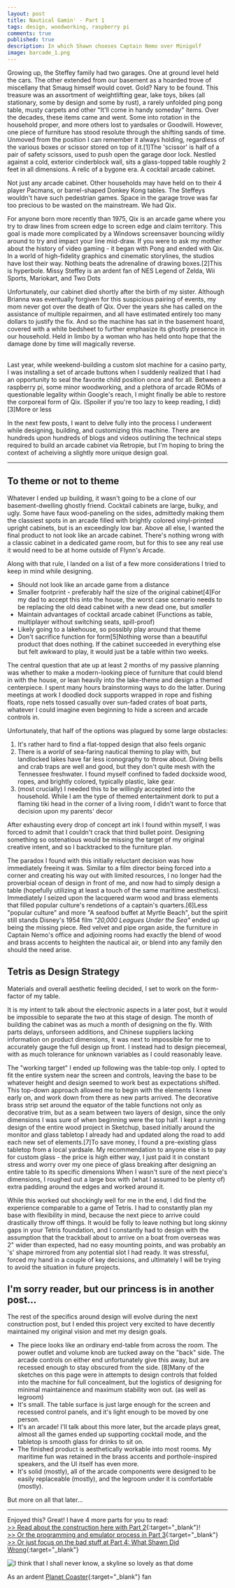 ```yaml
---
layout: post
title: Nautical Gamin' - Part 1
tags: design, woodworking, raspberry pi
comments: true
published: true
description: In which Shawn chooses Captain Nemo over Minigolf
image: barcade_1.png
---
```


Growing up, the Steffey family had two garages.  One at ground level held the cars.  The other extended from our basement as a hoarded trove of miscellany that Smaug himself would covet.  Gold?  Nary to be found. This treasure was an assortment of weightlifting gear, lake toys, bikes (all stationary, some by design and some by rust), a rarely unfolded ping pong table, musty carpets and other "It'll come in handy someday" items.  Over the decades, these items came and went.  Some into rotation in the household proper, and more others lost to yardsales or Goodwill.  However, one piece of furniture has stood resolute through the shifting sands of time.  Unmoved from the position I can remember it always holding, regardless of the various boxes or scissor stored on top of it.<span class="ref"><span class="refnum">[1]</span><span class="refbody">The 'scissor' is half of a pair of safety scissors, used to push open the garage door lock.</span>  Nestled against a cold, exterior cinderblock wall, sits a glass-topped table roughly 2 feet in all dimensions. 
A relic of a bygone era. 
A cocktail arcade cabinet.

Not just any arcade cabinet.  Other households may have held on to their 4 player Pacmans, or barrel-shaped Donkey Kong tables.  The Steffeys wouldn't have such pedestrian games.  Space in the garage trove was far too precious to be wasted on the mainstream. We had Qix.

For anyone born more recently than 1975, Qix is an arcade game where you try to draw lines from screen edge to screen edge and claim territory.  This goal is made more complicated by a Windows screensaver bouncing wildly around to try and impact your line mid-draw.  If you were to ask my mother about the history of video gaming - it began with Pong and ended with Qix.
In a world of high-fidelity graphics and cinematic storylines, the studios have lost their way.
Nothing beats the adrenaline of drawing boxes.<span class="ref"><span class="refnum">[2]</span><span class="refbody">This is hyperbole. Missy Steffey is an ardent fan of NES Legend of Zelda, Wii Sports, Mariokart, and Two Dots</span>

Unfortunately, our cabinet died shortly after the birth of my sister.  Although Brianna was eventually forgiven for this suspicious pairing of events, my mom never got over the death of Qix.  Over the years she has called on the assistance of multiple repairmen, and all have estimated entirely too many dollars to justify the fix.  And so the machine has sat in the basement hoard, covered with a white bedsheet to further emphasize its ghostly presence in our household. Held in limbo by a woman who has held onto hope that the damage done by time will magically reverse.

<br/>
Last year, while weekend-building a custom slot machine for a casino party, I was installing a set of arcade buttons when I suddenly realized that I had an opportunity to seal the favorite child position once and for all.  Between a raspberry pi, some minor woodworking, and a plethora of arcade ROMs of questionable legality within Google's reach, I might finally be able to restore the corporeal form of Qix. (Spoiler if you're too lazy to keep reading, I did)<span class="ref"><span class="refnum">[3]</span><span class="refbody">More or less</span>

In the next few posts, I want to delve fully into the process I underwent while designing, building, and customizing this machine.  There are hundreds upon hundreds of blogs and videos outlining the technical steps required to build an arcade cabinet via Retropie, but I'm hoping to bring the context of acheiving a slightly more unique design goal.

<hr/>

## To theme or not to theme

Whatever I ended up building, it wasn't going to be a clone of our basement-dwelling ghostly friend.  Cocktail cabinets are large, bulky, and ugly.  Some have faux wood-paneling on the sides, admittedly making them the classiest spots in an arcade filled with brightly colored vinyl-printed upright cabinets, but is an exceedingly low bar.  Above all else, I wanted the final product to not look like an arcade cabinet.  There's nothing wrong with a classic cabinet in a dedicated game room, but for this to see any real use it would need to be at home outside of Flynn's Arcade.

Along with that rule, I landed on a list of a few more considerations I tried to keep in mind while designing.

 - Should not look like an arcade game from a distance
 - Smaller footprint - preferably half the size of the original cabinet<span class="ref"><span class="refnum">[4]</span><span class="refbody">For my dad to accept this into the house, the worst case scenario needs to be replacing the old dead cabinet with a new dead one, but _smaller_</span>
 - Maintain advantages of cocktail arcade cabinet (Functions as table, multiplayer without switching seats, spill-proof)
 - Likely going to a lakehouse, so possibly play around that theme
 - Don't sacrifice function for form<span class="ref"><span class="refnum">[5]</span><span class="refbody">Nothing worse than a beautiful product that does nothing. If the cabinet succeeded in everything else but felt awkward to play, it would just be a table within two weeks.</span>

The central question that ate up at least 2 months of my passive planning was whether to make a modern-looking piece of furniture that could blend in with the house, or lean heavily into the lake-theme and design a themed centerpiece.  I spent many hours brainstorming ways to do the latter.  During meetings at work I doodled dock supports wrapped in rope and fishing floats, rope nets tossed casually over sun-faded crates of boat parts, whatever I could imagine even beginning to hide a screen and arcade controls in.

Unfortunately, that half of the options was plagued by some large obstacles: 

   1. It's rather hard to find a flat-topped design that also feels organic
   2. There is a _world_ of sea-faring nautical theming to play with, but landlocked lakes have far less iconography to throw about.  Diving bells and crab traps are well and good, but they don't quite mesh with the Tennessee freshwater. I found myself confined to faded dockside wood, ropes, and brightly colored, typically plastic, lake gear.
   3. (most crucially) I needed this to be willingly accepted into the household.  While I am the type of themed entertainment dork to put a flaming tiki head in the corner of a living room, I didn't want to force that decision upon my parents' decor

After exhausting every drop of concept art ink I found within myself, I was forced to admit that I couldn't crack that third bullet point.  Designing something so ostenatious would be missing the target of my original creative intent, and so I backtracked to the furniture plan.

The paradox I found with this initially reluctant decision was how immediately freeing it was.  Similar to a film director being forced into a corner and creating his way out with limited resources, I no longer had the proverbial ocean of design in front of me, and now had to simply design a table (hopefully utilizing at least a touch of the same maritime aesthetics). Immediately I seized upon the lacquered warm wood and brass elements that filled popular culture's rendetions of a captain's quarters.<span class="ref"><span class="refnum">[6]</span><span class="refbody">Less "popular culture" and more "A seafood buffet at Myrtle Beach", but the spirit still stands</span>  Disney's 1954 film _"20,000 Leagues Under the Sea"_ ended up being the missing piece.  Red velvet and pipe organ aside, the furniture in Captain Nemo's office and adjoining rooms had exactly the blend of wood and brass accents to heighten the nautical air, or blend into any family den should the need arise.

## Tetris as Design Strategy

Materials and overall aesthetic feeling decided, I set to work on the form-factor of my table.

It is my intent to talk about the electronic aspects in a later post, but it would be impossible to separate the two at this stage of design.  The month of building the cabinet was as much a month of designing on the fly.  With parts delays, unforseen additions, and Chinese suppliers lacking information on product dimensions, it was next to impossible for me to accurately gauge the full design up front.  I instead had to design piecemeal, with as much tolerance for unknown variables as I could reasonably leave.

The "working target" I ended up following was the table-top only. I opted to fit the entire system near the screen and controls, leaving the base to be whatever height and design seemed to work best as expectations shifted.  This top-down approach allowed me to begin with the elements I knew early on, and work down from there as new parts arrived.  The decorative brass strip set around the equator of the table functions not only as decorative trim, but as a seam between two layers of design, since the only dimensions I was sure of when beginning were the top half.  I kept a running design of the entire wood project in Sketchup, based initially around the monitor and glass tabletop I already had and updated along the road to add each new set of elements.<span class="ref"><span class="refnum">[7]</span><span class="refbody">To save money, I found a pre-existing glass tabletop from a local yardsale. My recommendation to anyone else is to pay for custom glass - the price is high either way, I just paid it in constant stress and worry over my one piece of glass breaking after designing an entire table to its specific dimensions</span>  When I wasn't sure of the next piece's dimensions, I roughed out a large box with (what I assumed to be plenty of) extra padding around the edges and worked around it. 

While this worked out shockingly well for me in the end, I did find the experience comparable to a game of Tetris.  I had to constantly plan my base with flexibility in mind, because the next piece to arrive could drastically throw off things.  It would be folly to leave nothing but long skinny gaps in your Tetris foundation, and I constantly had to design with the assumption that the trackball about to arrive on a boat from overseas was 2" wider than expected, had no easy mounting points, and was probably an 's' shape mirrored from any potential slot I had ready.  It was stressful, forced my hand in a couple of key decisions, and ultimately I will be trying to avoid the situation in future projects.

## I'm sorry reader, but our princess is in another post...

The rest of the specifics around design will evolve during the next construction post, but I ended this project very excited to have decently maintained my original vision and met my design goals.

- The piece looks like an ordinary end-table from across the room. The power outlet and volume knob are tucked away on the "back" side. The arcade controls on either end unfortunately give this away, but are recessed enough to stay obscured from the side. <span class="ref"><span class="refnum">[8]</span><span class="refbody">Many of the sketches on this page were in attempts to design controls that folded into the machine for full concealment, but the logistics of designing for minimal maintainence and maximum stability won out. (as well as legroom)</span>
- It's small. The table surface is just large enough for the screen and recessed control panels, and it's light enough to be moved by one person.
- It's an arcade! I'll talk about this more later, but the arcade plays great, almost all the games ended up supporting cocktail mode, and the tabletop is smooth glass for drinks to sit on.
- The finished product is aesthetically workable into most rooms.  My maritime fun was retained in the brass accents and porthole-inspired speakers, and the UI itself has even more.
- It's solid (mostly), all of the arcade components were designed to be easily replaceable (mostly), and the legroom under it is comfortable (mostly).

But more on all that later...

<hr/>


Enjoyed this?  Great!  I have 4 more parts for you to read: <br/>
[>> Read about the construction here with Part 2](){:target="_blank"}!<br/>
[>> Or the programming and emulator process in Part 3](){:target="_blank"}<br/>
[>> Or just focus on the bad stuff at Part 4: What Shawn Did Wrong](){:target="_blank"}<br/>


![](https://i.imgur.com/4tCksEU.png "I think that I shall never know, a skyline so lovely as that dome")



 As an ardent [Planet Coaster](https://www.planetcoaster.com/en-us){:target="_blank"} fan

